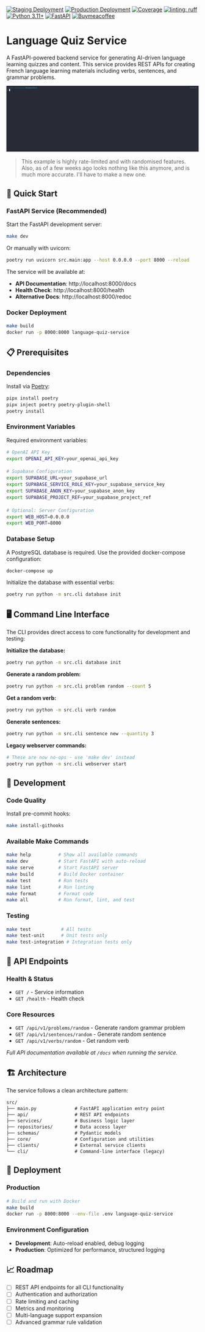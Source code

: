 [![Staging Deployment](https://github.com/beverage/language-quiz-service/actions/workflows/staging.yml/badge.svg)](https://github.com/beverage/language-quiz-service/actions/workflows/staging.yml)
[![Production Deployment](https://github.com/beverage/language-quiz-service/actions/workflows/production.yml/badge.svg)](https://github.com/beverage/language-quiz-service/actions/workflows/production.yml)
[![Coverage](https://codecov.io/gh/beverage/language-quiz-service/branch/staging/graph/badge.svg)](https://codecov.io/gh/beverage/language-quiz-service)
[![linting: ruff](https://img.shields.io/endpoint?url=https://raw.githubusercontent.com/astral-sh/ruff/main/assets/badge/v2.json)](https://github.com/astral-sh/ruff)
[![Python 3.11+](https://img.shields.io/badge/python-3.11+-blue.svg)](https://www.python.org/downloads/)
[![FastAPI](https://img.shields.io/badge/FastAPI-0.112+-green.svg)](https://fastapi.tiangolo.com)
[![Buymeacoffee](https://badgen.net/badge/icon/buymeacoffee?icon=buymeacoffee&label)](https://www.buymeacoffee.com/mrbeverage)

# Language Quiz Service

A FastAPI-powered backend service for generating AI-driven language learning quizzes and content. This service provides REST APIs for creating French language learning materials including verbs, sentences, and grammar problems.

![Example](docs/example.gif)
> This example is highly rate-limited and with randomised features.  Also, as of a few weeks ago looks nothing like this anymore, and is much more accurate.  I'll have to make a new one.

## 🚀 Quick Start

### FastAPI Service (Recommended)

Start the FastAPI development server:
```bash
make dev
```

Or manually with uvicorn:
```bash
poetry run uvicorn src.main:app --host 0.0.0.0 --port 8000 --reload
```

The service will be available at:
- **API Documentation**: http://localhost:8000/docs
- **Health Check**: http://localhost:8000/health
- **Alternative Docs**: http://localhost:8000/redoc

### Docker Deployment

```bash
make build
docker run -p 8000:8000 language-quiz-service
```

## 📋 Prerequisites

### Dependencies
Install via [Poetry](https://python-poetry.org/):
```bash
pipx install poetry
pipx inject poetry poetry-plugin-shell
poetry install
```

### Environment Variables
Required environment variables:
```bash
# OpenAI API Key
export OPENAI_API_KEY=your_openai_api_key

# Supabase Configuration
export SUPABASE_URL=your_supabase_url
export SUPABASE_SERVICE_ROLE_KEY=your_supabase_service_key
export SUPABASE_ANON_KEY=your_supabase_anon_key
export SUPABASE_PROJECT_REF=your_supabase_project_ref

# Optional: Server Configuration
export WEB_HOST=0.0.0.0
export WEB_PORT=8000
```

### Database Setup
A PostgreSQL database is required. Use the provided docker-compose configuration:
```bash
docker-compose up
```

Initialize the database with essential verbs:
```bash
poetry run python -m src.cli database init
```

## 🖥️ Command Line Interface

The CLI provides direct access to core functionality for development and testing:

**Initialize the database:**
```bash
poetry run python -m src.cli database init
```

**Generate a random problem:**
```bash
poetry run python -m src.cli problem random --count 5
```

**Get a random verb:**
```bash
poetry run python -m src.cli verb random
```

**Generate sentences:**
```bash
poetry run python -m src.cli sentence new --quantity 3
```

**Legacy webserver commands:**
```bash
# These are now no-ops - use 'make dev' instead
poetry run python -m src.cli webserver start
```

## 🔧 Development

### Code Quality
Install pre-commit hooks:
```bash
make install-githooks
```

### Available Make Commands
```bash
make help          # Show all available commands
make dev           # Start FastAPI with auto-reload
make serve         # Start FastAPI server
make build         # Build Docker container
make test          # Run tests
make lint          # Run linting
make format        # Format code
make all           # Run format, lint, and test
```

### Testing
```bash
make test           # All tests
make test-unit      # Unit tests only
make test-integration # Integration tests only
```

## 📡 API Endpoints

### Health & Status
- `GET /` - Service information
- `GET /health` - Health check

### Core Resources
- `GET /api/v1/problems/random` - Generate random grammar problem
- `GET /api/v1/sentences/random` - Generate random sentence
- `GET /api/v1/verbs/random` - Get random verb

*Full API documentation available at `/docs` when running the service.*

## 🏗️ Architecture

The service follows a clean architecture pattern:

```
src/
├── main.py              # FastAPI application entry point
├── api/                 # REST API endpoints
├── services/            # Business logic layer
├── repositories/        # Data access layer
├── schemas/             # Pydantic models
├── core/                # Configuration and utilities
├── clients/             # External service clients
└── cli/                 # Command-line interface (legacy)
```

## 🚀 Deployment

### Production
```bash
# Build and run with Docker
make build
docker run -p 8000:8000 --env-file .env language-quiz-service
```

### Environment Configuration
- **Development**: Auto-reload enabled, debug logging
- **Production**: Optimized for performance, structured logging

## 📈 Roadmap

- [ ] REST API endpoints for all CLI functionality
- [ ] Authentication and authorization
- [ ] Rate limiting and caching
- [ ] Metrics and monitoring
- [ ] Multi-language support expansion
- [ ] Advanced grammar rule validation
